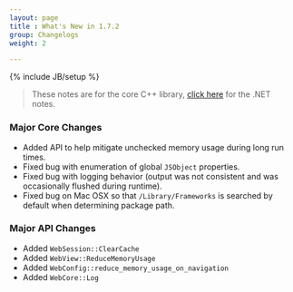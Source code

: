 ```yaml
---
layout: page
title : What's New in 1.7.2
group: Changelogs
weight: 2

---
```

{% include JB/setup %}

> These notes are for the core C++ library, <a href="http://wiki.awesomium.net/changelogs/whats-new-1-7-2.html">click here</a> for the .NET notes.


### Major Core Changes

 * Added API to help mitigate unchecked memory usage during long run times.
 * Fixed bug with enumeration of global `JSObject` properties.
 * Fixed bug with logging behavior (output was not consistent and was occasionally flushed during runtime).
 * Fixed bug on Mac OSX so that `/Library/Frameworks` is searched by default when determining package path.

### Major API Changes

 * Added `WebSession::ClearCache`
 * Added `WebView::ReduceMemoryUsage`
 * Added `WebConfig::reduce_memory_usage_on_navigation`
 * Added `WebCore::Log`
